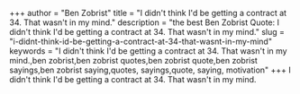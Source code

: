 +++
author = "Ben Zobrist"
title = "I didn't think I'd be getting a contract at 34. That wasn't in my mind."
description = "the best Ben Zobrist Quote: I didn't think I'd be getting a contract at 34. That wasn't in my mind."
slug = "i-didnt-think-id-be-getting-a-contract-at-34-that-wasnt-in-my-mind"
keywords = "I didn't think I'd be getting a contract at 34. That wasn't in my mind.,ben zobrist,ben zobrist quotes,ben zobrist quote,ben zobrist sayings,ben zobrist saying,quotes, sayings,quote, saying, motivation"
+++
I didn't think I'd be getting a contract at 34. That wasn't in my mind.
